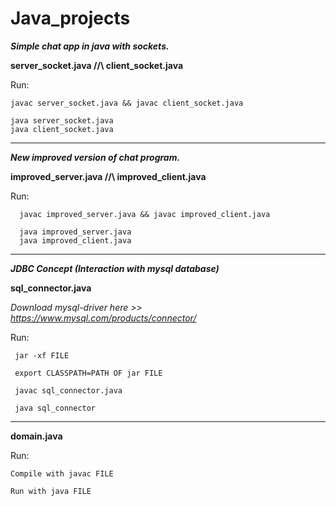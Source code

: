 # Java_projects



***Simple chat app in java with sockets.***

**server_socket.java //\\ client_socket.java**
 
  
Run:
   
    javac server_socket.java && javac client_socket.java
    
    java server_socket.java
    java client_socket.java


_________________________________________________________________________________________________________________________________________________________________
   
   
   
 ***New improved version of chat program.***
 
 **improved_server.java //\\ improved_client.java**
 
  Run:
  
      javac improved_server.java && javac improved_client.java
      
      java improved_server.java
      java improved_client.java
  
  
  
_________________________________________________________________________________________________________________________________________________________________



***JDBC Concept (Interaction with mysql database)***

**sql_connector.java**

*Download mysql-driver here >>  https://www.mysql.com/products/connector/*

Run:
      
     jar -xf FILE

     export CLASSPATH=PATH OF jar FILE

     javac sql_connector.java

     java sql_connector


__________________________________________________________________________________________________________________________________________________________________


**domain.java**

Run:

    Compile with javac FILE

    Run with java FILE









